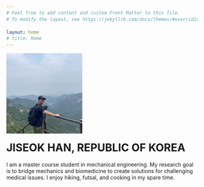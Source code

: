 ```yaml
---
# Feel free to add content and custom Front Matter to this file.
# To modify the layout, see https://jekyllrb.com/docs/themes/#overriding-theme-defaults

layout: home
# title: Home
---
```


<div class="profile">
  <img src="/assets/img/IMG_3929.jpeg" alt="Profile photo" class="profile-image">
  <div class="profile-text">
    <h1>JISEOK HAN, REPUBLIC OF KOREA</h1>
    <p>I am a master course student in mechanical engineering. My research goal is to bridge mechanics and biomedicine to create solutions for challenging medical issues. I enjoy hiking, futsal, and cooking in my spare time.</p>
  </div>
</div>

<style>
.profile {
  display: flex;
  align-items: center;
  gap: 20px;
  flex-wrap: wrap;
}
.profile-image {
  width: 200px;
  flex-shrink: 0;
}
.profile-text h1 {
  margin-top: 0;
}
</style>
